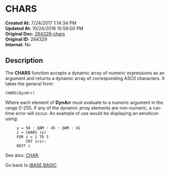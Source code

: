 # CHARS

**Created At:** 7/24/2017 1:14:34 PM  
**Updated At:** 10/24/2018 10:59:00 PM  
**Original Doc:** [264329-chars](https://docs.jbase.com/36868-jbase-basic/264329-chars)  
**Original ID:** 264329  
**Internal:** No  

## Description

The **CHARS** function accepts a dynamic array of numeric expressions as an argument and returns a dynamic array of corresponding ASCII characters. It takes the general form:

```
CHARS(DynArr)
```

Where each element of **DynArr** must evaluate to a numeric argument in the range 0-255. If any of the dynamic array elements are non-numeric, a run-time error will occur. An example of use would be displaying an emoticon using:

```
     y = 58 : @AM : 45 : @AM : 41
     z = CHARS (y)
     FOR i = 1 TO 3
         CRT z<i>:
     NEXT i
```

See also: [CHAR](./../char).

Go back to [jBASE BASIC](./../jbase-basic-programmers-reference-guide).
